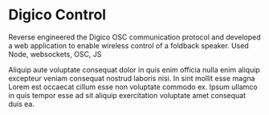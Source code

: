 # Digico Control

Reverse engineered the Digico OSC communication protocol and developed a web application to enable wireless control of a foldback speaker. Used Node, websockets, OSC, JS

Aliquip aute voluptate consequat dolor in quis enim officia nulla enim aliquip excepteur veniam consequat nostrud laboris nisi. In sint mollit esse magna Lorem est occaecat cillum esse non voluptate commodo ex. Ipsum ullamco in quis tempor esse ad sit aliquip exercitation voluptate amet consequat duis ea.
